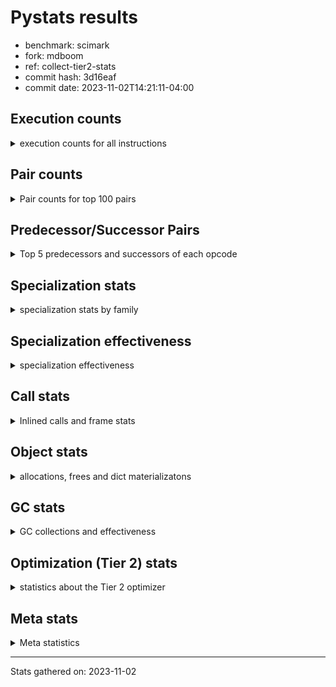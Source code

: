 
# Pystats results

- benchmark: scimark
- fork: mdboom
- ref: collect-tier2-stats
- commit hash: 3d16eaf
- commit date: 2023-11-02T14:21:11-04:00

## Execution counts

<details>
<summary> execution counts for all instructions </summary>

|Name | Count | Self | Cumulative | Miss ratio | 
|---|---:|---:|---:|---:|
| LOAD_FAST | 1,387,658,600 | 17.4% | 17.4% |  |
| LOAD_FAST_LOAD_FAST | 727,527,960 | 9.1% | 26.5% |  |
| BINARY_SUBSCR | 616,585,940 | 7.7% | 34.3% |  |
| LOAD_CONST | 426,604,500 | 5.4% | 39.6% |  |
| STORE_FAST | 358,287,080 | 4.5% | 44.1% |  |
| POP_JUMP_IF_FALSE | 357,407,040 | 4.5% | 48.6% |  |
| SWAP | 325,758,720 | 4.1% | 52.7% |  |
| LOAD_ATTR_INSTANCE_VALUE | 325,183,440 | 4.1% | 56.8% |  |
| COPY | 309,375,040 | 3.9% | 60.7% |  |
| BINARY_OP_MULTIPLY_FLOAT | 278,899,880 | 3.5% | 64.2% |  |
| BINARY_OP_ADD_INT | 257,596,860 | 3.2% | 67.4% |  |
| STORE_SUBSCR | 253,953,080 | 3.2% | 70.6% |  |
| COMPARE_OP_INT | 243,028,500 | 3.0% | 73.6% |  |
| BINARY_OP_ADD_FLOAT | 217,508,860 | 2.7% | 76.4% |  |
| ENTER_EXECUTOR | 183,109,580 | 2.3% | 78.7% |  |
| RESUME_CHECK | 182,276,120 | 2.3% | 80.9% |  |
| RETURN_VALUE | 181,123,540 | 2.3% | 83.2% |  |
| LOAD_GLOBAL_BUILTIN | 178,317,400 | 2.2% | 85.5% |  |
| BINARY_OP_SUBTRACT_FLOAT | 165,827,860 | 2.1% | 87.5% |  |
| BINARY_SUBSCR_GETITEM | 118,050,820 | 1.5% | 89.0% |  |
| TO_BOOL_BOOL | 97,414,060 | 1.2% | 90.2% |  |
| JUMP_FORWARD | 94,194,080 | 1.2% | 91.4% |  |
| CALL_ISINSTANCE | 80,450,280 | 1.0% | 92.4% |  |
| BINARY_SUBSCR_LIST_INT | 80,435,080 | 1.0% | 93.4% |  |
| STORE_FAST_STORE_FAST | 55,708,400 | 0.7% | 94.1% |  |
| CALL_PY_EXACT_ARGS | 54,925,660 | 0.7% | 94.8% |  |
| LOAD_ATTR_METHOD_WITH_VALUES | 54,900,620 | 0.7% | 95.5% |  |
| UNPACK_SEQUENCE_TWO_TUPLE | 46,907,120 | 0.6% | 96.1% |  |
| BINARY_OP_MULTIPLY_INT | 46,727,020 | 0.6% | 96.7% |  |
| BINARY_OP_SUBTRACT_INT | 43,729,340 | 0.5% | 97.2% |  |
| BINARY_OP | 41,569,180 | 0.5% | 97.8% |  |
| BUILD_TUPLE | 39,217,740 | 0.5% | 98.3% |  |
| STORE_ATTR_INSTANCE_VALUE | 33,929,600 | 0.4% | 98.7% |  |
| LOAD_ATTR_NONDESCRIPTOR_WITH_VALUES | 25,462,220 | 0.3% | 99.0% | 0.0% |
| CALL_BUILTIN_CLASS | 18,686,740 | 0.2% | 99.2% |  |
| COMPARE_OP | 16,977,860 | 0.2% | 99.5% |  |
| RETURN_CONST | 8,523,520 | 0.1% | 99.6% |  |
| INTERPRETER_EXIT | 8,499,020 | 0.1% | 99.7% |  |
| POP_JUMP_IF_TRUE | 8,404,000 | 0.1% | 99.8% |  |
| COMPARE_OP_FLOAT | 8,395,960 | 0.1% | 99.9% |  |
| FOR_ITER_RANGE | 1,648,620 | 0.0% | 99.9% |  |
| GET_ITER | 1,639,720 | 0.0% | 99.9% |  |
| BINARY_SUBSCR_TUPLE_INT | 1,599,960 | 0.0% | 99.9% |  |
| POP_TOP | 825,120 | 0.0% | 99.9% |  |
| JUMP_BACKWARD | 819,280 | 0.0% | 100.0% |  |
| FOR_ITER_GEN | 800,060 | 0.0% | 100.0% |  |
| YIELD_VALUE | 800,000 | 0.0% | 100.0% |  |
| CALL_BUILTIN_O | 564,100 | 0.0% | 100.0% |  |
| LOAD_GLOBAL_MODULE | 267,360 | 0.0% | 100.0% |  |
| LOAD_ATTR_MODULE | 240,840 | 0.0% | 100.0% |  |
| LIST_APPEND | 179,840 | 0.0% | 100.0% |  |
| PUSH_NULL | 162,080 | 0.0% | 100.0% |  |
| EXTENDED_ARG | 80,000 | 0.0% | 100.0% |  |
| CALL | 22,620 | 0.0% | 100.0% |  |
| STORE_SUBSCR_LIST_INT | 15,180 | 0.0% | 100.0% |  |
| FOR_ITER | 9,500 | 0.0% | 100.0% |  |
| STORE_SLICE | 8,080 | 0.0% | 100.0% |  |
| LOAD_GLOBAL | 3,960 | 0.0% | 100.0% |  |
| LOAD_ATTR | 3,920 | 0.0% | 100.0% |  |
| BUILD_LIST | 1,920 | 0.0% | 100.0% |  |
| STORE_ATTR | 1,440 | 0.0% | 100.0% |  |
| LOAD_DEREF | 1,200 | 0.0% | 100.0% |  |
| RESUME | 840 | 0.0% | 100.0% |  |
| CALL_FUNCTION_EX | 800 | 0.0% | 100.0% |  |
| NOP | 400 | 0.0% | 100.0% |  |
| CALL_INTRINSIC_1 | 400 | 0.0% | 100.0% |  |
| COPY_FREE_VARS | 400 | 0.0% | 100.0% |  |
| LIST_EXTEND | 400 | 0.0% | 100.0% |  |
| STORE_FAST_LOAD_FAST | 400 | 0.0% | 100.0% |  |
| POP_JUMP_IF_NONE | 240 | 0.0% | 100.0% |  |
| LOAD_FAST_AND_CLEAR | 240 | 0.0% | 100.0% |  |
| TO_BOOL | 200 | 0.0% | 100.0% |  |
| EXIT_INIT_CHECK | 180 | 0.0% | 100.0% |  |
| CALL_ALLOC_AND_ENTER_INIT | 180 | 0.0% | 100.0% |  |
| UNPACK_SEQUENCE | 160 | 0.0% | 100.0% |  |
| BINARY_SLICE | 80 | 0.0% | 100.0% |  |
| END_FOR | 80 | 0.0% | 100.0% |  |
| RETURN_GENERATOR | 80 | 0.0% | 100.0% |  |


</details>

## Pair counts

<details>
<summary> Pair counts for top 100 pairs </summary>

|Pair | Count | Self | Cumulative | 
|---|---:|---:|---:|
| LOAD_FAST LOAD_ATTR_INSTANCE_VALUE | 253,621,600 | 3.2% | 3.2% |
| COMPARE_OP_INT POP_JUMP_IF_FALSE | 243,012,540 | 3.0% | 6.2% |
| POP_JUMP_IF_FALSE LOAD_FAST | 220,745,380 | 2.8% | 9.0% |
| LOAD_CONST BINARY_OP_ADD_INT | 202,854,960 | 2.5% | 11.5% |
| LOAD_FAST_LOAD_FAST LOAD_CONST | 192,498,800 | 2.4% | 14.0% |
| BINARY_SUBSCR LOAD_FAST | 172,428,180 | 2.2% | 16.1% |
| STORE_FAST LOAD_FAST_LOAD_FAST | 165,710,460 | 2.1% | 18.2% |
| LOAD_ATTR_INSTANCE_VALUE LOAD_FAST | 161,119,460 | 2.0% | 20.2% |
| LOAD_FAST_LOAD_FAST BINARY_SUBSCR | 148,127,420 | 1.9% | 22.1% |
| BINARY_SUBSCR LOAD_FAST_LOAD_FAST | 142,715,880 | 1.8% | 23.9% |
| LOAD_FAST BINARY_OP_MULTIPLY_FLOAT | 139,996,120 | 1.8% | 25.6% |
| STORE_SUBSCR LOAD_FAST_LOAD_FAST | 138,775,200 | 1.7% | 27.4% |
| LOAD_FAST LOAD_FAST | 131,249,160 | 1.6% | 29.0% |
| LOAD_FAST LOAD_CONST | 123,408,380 | 1.5% | 30.6% |
| BINARY_SUBSCR_GETITEM RESUME_CHECK | 118,050,820 | 1.5% | 32.1% |
| SWAP STORE_SUBSCR | 116,776,000 | 1.5% | 33.5% |
| SWAP SWAP | 116,776,000 | 1.5% | 35.0% |
| ENTER_EXECUTOR BINARY_SUBSCR | 113,204,340 | 1.4% | 36.4% |
| BINARY_OP_MULTIPLY_FLOAT BINARY_OP_ADD_FLOAT | 112,531,260 | 1.4% | 37.8% |
| STORE_FAST LOAD_FAST | 111,264,900 | 1.4% | 39.2% |
| COPY BINARY_SUBSCR | 108,588,320 | 1.4% | 40.6% |
| COPY COPY | 108,588,320 | 1.4% | 41.9% |
| LOAD_CONST LOAD_FAST | 100,591,080 | 1.3% | 43.2% |
| LOAD_GLOBAL_BUILTIN LOAD_FAST | 97,623,860 | 1.2% | 44.4% |
| TO_BOOL_BOOL POP_JUMP_IF_FALSE | 97,414,060 | 1.2% | 45.6% |
| BINARY_OP_ADD_FLOAT STORE_FAST | 96,775,960 | 1.2% | 46.9% |
| LOAD_FAST SWAP | 92,198,400 | 1.2% | 48.0% |
| POP_JUMP_IF_FALSE JUMP_FORWARD | 92,198,400 | 1.2% | 49.2% |
| SWAP COPY | 92,198,400 | 1.2% | 50.3% |
| LOAD_ATTR_INSTANCE_VALUE COMPARE_OP_INT | 92,198,320 | 1.2% | 51.5% |
| COPY COMPARE_OP_INT | 92,198,320 | 1.2% | 52.6% |
| BINARY_OP_ADD_INT BINARY_SUBSCR | 91,135,860 | 1.1% | 53.8% |
| BINARY_SUBSCR BINARY_OP_MULTIPLY_FLOAT | 90,267,920 | 1.1% | 54.9% |
| BINARY_SUBSCR STORE_FAST | 89,936,000 | 1.1% | 56.1% |
| BINARY_OP_SUBTRACT_FLOAT LOAD_FAST_LOAD_FAST | 89,675,340 | 1.1% | 57.2% |
| LOAD_FAST BINARY_OP_SUBTRACT_FLOAT | 89,603,200 | 1.1% | 58.3% |
| STORE_SUBSCR ENTER_EXECUTOR | 88,779,540 | 1.1% | 59.4% |
| BINARY_OP_ADD_FLOAT SWAP | 81,919,920 | 1.0% | 60.4% |
| LOAD_FAST BINARY_OP_ADD_FLOAT | 81,919,840 | 1.0% | 61.5% |
| RESUME_CHECK LOAD_GLOBAL_BUILTIN | 80,450,480 | 1.0% | 62.5% |
| LOAD_FAST LOAD_GLOBAL_BUILTIN | 80,450,240 | 1.0% | 63.5% |
| LOAD_GLOBAL_BUILTIN CALL_ISINSTANCE | 80,450,240 | 1.0% | 64.5% |
| CALL_ISINSTANCE TO_BOOL_BOOL | 80,450,240 | 1.0% | 65.5% |
| BINARY_SUBSCR_LIST_INT RETURN_VALUE | 79,635,100 | 1.0% | 66.5% |
| LOAD_FAST BINARY_SUBSCR_LIST_INT | 79,635,080 | 1.0% | 67.5% |
| RETURN_VALUE LOAD_FAST | 79,619,760 | 1.0% | 68.5% |
| STORE_FAST ENTER_EXECUTOR | 78,504,080 | 1.0% | 69.5% |
| LOAD_FAST_LOAD_FAST LOAD_ATTR_INSTANCE_VALUE | 71,561,160 | 0.9% | 70.4% |
| BINARY_OP_MULTIPLY_FLOAT LOAD_FAST | 65,631,940 | 0.8% | 71.2% |
| BINARY_SUBSCR BINARY_SUBSCR | 64,157,600 | 0.8% | 72.0% |
| BINARY_OP_MULTIPLY_FLOAT BINARY_OP_SUBTRACT_FLOAT | 59,260,580 | 0.7% | 72.8% |
| CALL_PY_EXACT_ARGS RESUME_CHECK | 54,925,600 | 0.7% | 73.5% |
| RESUME_CHECK LOAD_FAST | 54,916,920 | 0.7% | 74.1% |
| LOAD_FAST LOAD_ATTR_METHOD_WITH_VALUES | 54,899,960 | 0.7% | 74.8% |
| LOAD_FAST BINARY_SUBSCR | 52,955,960 | 0.7% | 75.5% |
| LOAD_FAST_LOAD_FAST BINARY_SUBSCR_GETITEM | 52,592,480 | 0.7% | 76.2% |
| BINARY_OP_SUBTRACT_FLOAT STORE_FAST | 49,884,240 | 0.6% | 76.8% |
| BINARY_OP_ADD_INT STORE_SUBSCR | 49,056,200 | 0.6% | 77.4% |
| JUMP_FORWARD LOAD_FAST_LOAD_FAST | 48,094,880 | 0.6% | 78.0% |
| UNPACK_SEQUENCE_TWO_TUPLE STORE_FAST_STORE_FAST | 46,907,120 | 0.6% | 78.6% |
| LOAD_FAST BINARY_OP_ADD_INT | 46,397,060 | 0.6% | 79.2% |
| LOAD_FAST_LOAD_FAST CALL_PY_EXACT_ARGS | 46,111,440 | 0.6% | 79.8% |
| RESUME_CHECK LOAD_CONST | 46,107,220 | 0.6% | 80.3% |
| JUMP_FORWARD LOAD_CONST | 46,099,200 | 0.6% | 80.9% |
| BINARY_OP_ADD_INT RETURN_VALUE | 46,099,180 | 0.6% | 81.5% |
| BINARY_OP_MULTIPLY_INT LOAD_FAST | 46,099,180 | 0.6% | 82.1% |
| LOAD_ATTR_INSTANCE_VALUE BINARY_OP_MULTIPLY_INT | 46,099,160 | 0.6% | 82.6% |
| LOAD_ATTR_METHOD_WITH_VALUES LOAD_FAST_LOAD_FAST | 46,099,160 | 0.6% | 83.2% |
| LOAD_FAST UNPACK_SEQUENCE_TWO_TUPLE | 46,099,120 | 0.6% | 83.8% |
| LOAD_FAST_LOAD_FAST STORE_SUBSCR | 44,943,200 | 0.6% | 84.4% |
| BINARY_OP STORE_FAST | 41,339,760 | 0.5% | 84.9% |
| LOAD_FAST_LOAD_FAST COPY | 40,964,320 | 0.5% | 85.4% |
| BINARY_OP_ADD_INT COPY | 40,959,960 | 0.5% | 85.9% |
| LOAD_CONST BINARY_OP_SUBTRACT_INT | 39,640,780 | 0.5% | 86.4% |
| STORE_FAST_STORE_FAST LOAD_FAST | 39,216,000 | 0.5% | 86.9% |
| BINARY_SUBSCR RETURN_VALUE | 38,416,020 | 0.5% | 87.4% |
| RETURN_VALUE BINARY_SUBSCR | 38,416,000 | 0.5% | 87.9% |
| POP_JUMP_IF_FALSE LOAD_FAST_LOAD_FAST | 38,251,120 | 0.5% | 88.3% |
| BINARY_OP_SUBTRACT_INT STORE_FAST | 36,028,160 | 0.5% | 88.8% |
| ENTER_EXECUTOR BINARY_SUBSCR_GETITEM | 34,724,420 | 0.4% | 89.2% |
| LOAD_CONST COMPARE_OP_INT | 34,023,440 | 0.4% | 89.7% |
| LOAD_FAST_LOAD_FAST STORE_ATTR_INSTANCE_VALUE | 33,927,880 | 0.4% | 90.1% |
| STORE_ATTR_INSTANCE_VALUE LOAD_FAST | 33,927,760 | 0.4% | 90.5% |
| LOAD_FAST_LOAD_FAST LOAD_FAST | 33,299,700 | 0.4% | 90.9% |
| LOAD_FAST BUILD_TUPLE | 31,532,800 | 0.4% | 91.3% |
| BUILD_TUPLE BINARY_SUBSCR_GETITEM | 30,733,620 | 0.4% | 91.7% |
| LOAD_FAST COPY | 26,664,000 | 0.3% | 92.0% |
| BINARY_OP_SUBTRACT_FLOAT SWAP | 26,267,980 | 0.3% | 92.4% |
| LOAD_FAST_LOAD_FAST COMPARE_OP_INT | 24,584,000 | 0.3% | 92.7% |
| BINARY_OP_ADD_FLOAT LOAD_FAST_LOAD_FAST | 23,125,800 | 0.3% | 93.0% |
| RETURN_VALUE BINARY_OP_ADD_FLOAT | 23,049,480 | 0.3% | 93.3% |
| LOAD_FAST STORE_SUBSCR | 22,223,960 | 0.3% | 93.5% |
| LOAD_CONST BINARY_OP | 20,567,240 | 0.3% | 93.8% |
| LOAD_FAST CALL_BUILTIN_CLASS | 17,252,340 | 0.2% | 94.0% |
| STORE_SUBSCR LOAD_FAST | 17,043,840 | 0.2% | 94.2% |
| CALL_BUILTIN_CLASS BINARY_OP_MULTIPLY_FLOAT | 17,043,680 | 0.2% | 94.4% |
| LOAD_CONST COMPARE_OP | 16,972,360 | 0.2% | 94.7% |
| COMPARE_OP POP_JUMP_IF_FALSE | 16,972,340 | 0.2% | 94.9% |
| LOAD_FAST LOAD_ATTR_NONDESCRIPTOR_WITH_VALUES | 16,967,920 | 0.2% | 95.1% |
| BINARY_OP_MULTIPLY_FLOAT RETURN_VALUE | 16,963,840 | 0.2% | 95.3% |


</details>

## Predecessor/Successor Pairs

<details>
<summary> Top 5 predecessors and successors of each opcode </summary>

### BINARY_SLICE

<details>
<summary> Successors and predecessors for BINARY_SLICE </summary>

|Predecessors | Count | Percentage | 
|---|---:|---:|
| LOAD_CONST | 80 | 100.0% |

|Successors | Count | Percentage | 
|---|---:|---:|
| LOAD_FAST | 80 | 100.0% |


</details>

### STORE_SLICE

<details>
<summary> Successors and predecessors for STORE_SLICE </summary>

|Predecessors | Count | Percentage | 
|---|---:|---:|
| LOAD_CONST | 8,080 | 100.0% |

|Successors | Count | Percentage | 
|---|---:|---:|
| JUMP_BACKWARD | 8,000 | 99.0% |
| LOAD_FAST | 80 | 1.0% |


</details>

### CACHE

<details>
<summary> Successors and predecessors for CACHE </summary>

|Successors | Count | Percentage | 
|---|---:|---:|
| RESUME_CHECK | 8,498,820 | 100.0% |
| RESUME | 180 | 0.0% |
| POP_TOP | 20 | 0.0% |


</details>

### BINARY_SUBSCR

<details>
<summary> Successors and predecessors for BINARY_SUBSCR </summary>

|Predecessors | Count | Percentage | 
|---|---:|---:|
| LOAD_FAST_LOAD_FAST | 148,127,420 | 24.0% |
| ENTER_EXECUTOR | 113,204,340 | 18.4% |
| COPY | 108,588,320 | 17.6% |
| BINARY_OP_ADD_INT | 91,135,860 | 14.8% |
| BINARY_SUBSCR | 64,157,600 | 10.4% |

|Successors | Count | Percentage | 
|---|---:|---:|
| LOAD_FAST | 172,428,180 | 28.0% |
| LOAD_FAST_LOAD_FAST | 142,715,880 | 23.1% |
| BINARY_OP_MULTIPLY_FLOAT | 90,267,920 | 14.6% |
| STORE_FAST | 89,936,000 | 14.6% |
| BINARY_SUBSCR | 64,157,600 | 10.4% |


</details>

### EXIT_INIT_CHECK

<details>
<summary> Successors and predecessors for EXIT_INIT_CHECK </summary>

|Predecessors | Count | Percentage | 
|---|---:|---:|
| RETURN_CONST | 180 | 100.0% |

|Successors | Count | Percentage | 
|---|---:|---:|
| RETURN_VALUE | 180 | 100.0% |


</details>

### GET_ITER

<details>
<summary> Successors and predecessors for GET_ITER </summary>

|Predecessors | Count | Percentage | 
|---|---:|---:|
| CALL_BUILTIN_CLASS | 1,638,640 | 99.9% |
| CALL | 600 | 0.0% |
| LOAD_FAST | 400 | 0.0% |
| RETURN_GENERATOR | 80 | 0.0% |

|Successors | Count | Percentage | 
|---|---:|---:|
| FOR_ITER_RANGE | 1,638,720 | 99.9% |
| FOR_ITER | 700 | 0.0% |
| LOAD_FAST_AND_CLEAR | 240 | 0.0% |
| FOR_ITER_GEN | 60 | 0.0% |


</details>

### INTERPRETER_EXIT

<details>
<summary> Successors and predecessors for INTERPRETER_EXIT </summary>

|Predecessors | Count | Percentage | 
|---|---:|---:|
| RETURN_CONST | 8,498,700 | 100.0% |
| RETURN_VALUE | 300 | 0.0% |
| YIELD_VALUE | 20 | 0.0% |


</details>

### NOP

<details>
<summary> Successors and predecessors for NOP </summary>

|Predecessors | Count | Percentage | 
|---|---:|---:|
| POP_TOP | 400 | 100.0% |

|Successors | Count | Percentage | 
|---|---:|---:|
| LOAD_DEREF | 400 | 100.0% |


</details>

### POP_TOP

<details>
<summary> Successors and predecessors for POP_TOP </summary>

|Predecessors | Count | Percentage | 
|---|---:|---:|
| RESUME_CHECK | 799,980 | 97.0% |
| RETURN_CONST | 24,560 | 3.0% |
| CALL | 400 | 0.0% |
| RETURN_VALUE | 80 | 0.0% |
| FOR_ITER_GEN | 60 | 0.0% |

|Successors | Count | Percentage | 
|---|---:|---:|
| ENTER_EXECUTOR | 803,320 | 97.4% |
| LOAD_CONST | 12,240 | 1.5% |
| RETURN_CONST | 4,080 | 0.5% |
| LOAD_GLOBAL_MODULE | 4,000 | 0.5% |
| JUMP_BACKWARD | 920 | 0.1% |


</details>

### PUSH_NULL

<details>
<summary> Successors and predecessors for PUSH_NULL </summary>

|Predecessors | Count | Percentage | 
|---|---:|---:|
| LOAD_ATTR_MODULE | 160,860 | 99.2% |
| LOAD_DEREF | 800 | 0.5% |
| LOAD_ATTR | 340 | 0.2% |
| LOAD_FAST | 80 | 0.0% |

|Successors | Count | Percentage | 
|---|---:|---:|
| LOAD_FAST | 160,800 | 99.2% |
| CALL | 1,200 | 0.7% |
| LOAD_FAST_LOAD_FAST | 80 | 0.0% |


</details>

### RETURN_VALUE

<details>
<summary> Successors and predecessors for RETURN_VALUE </summary>

|Predecessors | Count | Percentage | 
|---|---:|---:|
| BINARY_SUBSCR_LIST_INT | 79,635,100 | 44.0% |
| BINARY_OP_ADD_INT | 46,099,180 | 25.5% |
| BINARY_SUBSCR | 38,416,020 | 21.2% |
| BINARY_OP_MULTIPLY_FLOAT | 16,963,840 | 9.4% |
| LOAD_FAST | 8,160 | 0.0% |

|Successors | Count | Percentage | 
|---|---:|---:|
| LOAD_FAST | 79,619,760 | 44.0% |
| BINARY_SUBSCR | 38,416,000 | 21.2% |
| BINARY_OP_ADD_FLOAT | 23,049,480 | 12.7% |
| STORE_FAST | 16,008,360 | 8.8% |
| LOAD_FAST_LOAD_FAST | 8,490,760 | 4.7% |


</details>

### STORE_SUBSCR

<details>
<summary> Successors and predecessors for STORE_SUBSCR </summary>

|Predecessors | Count | Percentage | 
|---|---:|---:|
| SWAP | 116,776,000 | 46.0% |
| BINARY_OP_ADD_INT | 49,056,200 | 19.3% |
| LOAD_FAST_LOAD_FAST | 44,943,200 | 17.7% |
| LOAD_FAST | 22,223,960 | 8.8% |
| BUILD_TUPLE | 8,483,200 | 3.3% |

|Successors | Count | Percentage | 
|---|---:|---:|
| LOAD_FAST_LOAD_FAST | 138,775,200 | 54.6% |
| ENTER_EXECUTOR | 88,779,540 | 35.0% |
| LOAD_FAST | 17,043,840 | 6.7% |
| RETURN_CONST | 8,483,220 | 3.3% |
| JUMP_BACKWARD | 803,740 | 0.3% |


</details>

### TO_BOOL

<details>
<summary> Successors and predecessors for TO_BOOL </summary>

|Predecessors | Count | Percentage | 
|---|---:|---:|
| LOAD_ATTR | 60 | 30.0% |
| LOAD_ATTR_INSTANCE_VALUE | 60 | 30.0% |
| CALL | 40 | 20.0% |
| CALL_ISINSTANCE | 40 | 20.0% |

|Successors | Count | Percentage | 
|---|---:|---:|
| POP_JUMP_IF_FALSE | 100 | 50.0% |
| TO_BOOL_BOOL | 100 | 50.0% |


</details>

### BINARY_OP

<details>
<summary> Successors and predecessors for BINARY_OP </summary>

|Predecessors | Count | Percentage | 
|---|---:|---:|
| LOAD_CONST | 20,567,240 | 49.5% |
| ENTER_EXECUTOR | 12,266,640 | 29.5% |
| LOAD_ATTR_NONDESCRIPTOR_WITH_VALUES | 8,490,220 | 20.4% |
| LOAD_FAST_LOAD_FAST | 88,800 | 0.2% |
| BINARY_OP_MULTIPLY_FLOAT | 80,180 | 0.2% |

|Successors | Count | Percentage | 
|---|---:|---:|
| STORE_FAST | 41,339,760 | 99.4% |
| CALL_BUILTIN_O | 79,960 | 0.2% |
| LOAD_GLOBAL_MODULE | 79,960 | 0.2% |
| BINARY_OP | 24,760 | 0.1% |
| LIST_APPEND | 16,000 | 0.0% |


</details>

### BUILD_LIST

<details>
<summary> Successors and predecessors for BUILD_LIST </summary>

|Predecessors | Count | Percentage | 
|---|---:|---:|
| LOAD_CONST | 1,280 | 66.7% |
| LOAD_FAST | 400 | 20.8% |
| SWAP | 240 | 12.5% |

|Successors | Count | Percentage | 
|---|---:|---:|
| CALL | 1,280 | 66.7% |
| LOAD_DEREF | 400 | 20.8% |
| SWAP | 240 | 12.5% |


</details>

### CALL

<details>
<summary> Successors and predecessors for CALL </summary>

|Predecessors | Count | Percentage | 
|---|---:|---:|
| ENTER_EXECUTOR | 15,520 | 68.6% |
| LOAD_FAST | 1,680 | 7.4% |
| BUILD_LIST | 1,280 | 5.7% |
| PUSH_NULL | 1,200 | 5.3% |
| CALL | 900 | 4.0% |

|Successors | Count | Percentage | 
|---|---:|---:|
| LOAD_FAST | 16,900 | 74.7% |
| STORE_FAST | 1,240 | 5.5% |
| CALL | 900 | 4.0% |
| CALL_BUILTIN_CLASS | 740 | 3.3% |
| GET_ITER | 600 | 2.7% |


</details>

### CALL_FUNCTION_EX

<details>
<summary> Successors and predecessors for CALL_FUNCTION_EX </summary>

|Predecessors | Count | Percentage | 
|---|---:|---:|
| CALL_INTRINSIC_1 | 400 | 50.0% |
| LOAD_FAST | 400 | 50.0% |

|Successors | Count | Percentage | 
|---|---:|---:|
| COPY_FREE_VARS | 400 | 50.0% |
| RESUME_CHECK | 300 | 37.5% |
| RESUME | 100 | 12.5% |


</details>

### CALL_INTRINSIC_1

<details>
<summary> Successors and predecessors for CALL_INTRINSIC_1 </summary>

|Predecessors | Count | Percentage | 
|---|---:|---:|
| LIST_EXTEND | 400 | 100.0% |

|Successors | Count | Percentage | 
|---|---:|---:|
| CALL_FUNCTION_EX | 400 | 100.0% |


</details>

### COMPARE_OP

<details>
<summary> Successors and predecessors for COMPARE_OP </summary>

|Predecessors | Count | Percentage | 
|---|---:|---:|
| LOAD_CONST | 16,972,360 | 100.0% |
| COMPARE_OP | 4,860 | 0.0% |
| LOAD_FAST_LOAD_FAST | 360 | 0.0% |
| BINARY_OP | 80 | 0.0% |
| COPY | 80 | 0.0% |

|Successors | Count | Percentage | 
|---|---:|---:|
| POP_JUMP_IF_FALSE | 16,972,340 | 100.0% |
| COMPARE_OP | 4,860 | 0.0% |
| COMPARE_OP_INT | 540 | 0.0% |
| POP_JUMP_IF_TRUE | 60 | 0.0% |
| COMPARE_OP_FLOAT | 40 | 0.0% |


</details>

### COPY_FREE_VARS

<details>
<summary> Successors and predecessors for COPY_FREE_VARS </summary>

|Predecessors | Count | Percentage | 
|---|---:|---:|
| CALL_FUNCTION_EX | 400 | 100.0% |

|Successors | Count | Percentage | 
|---|---:|---:|
| RESUME_CHECK | 300 | 75.0% |
| RESUME | 100 | 25.0% |


</details>

### ENTER_EXECUTOR

<details>
<summary> Successors and predecessors for ENTER_EXECUTOR </summary>

|Predecessors | Count | Percentage | 
|---|---:|---:|
| STORE_SUBSCR | 88,779,540 | 48.5% |
| STORE_FAST | 78,504,080 | 42.9% |
| ENTER_EXECUTOR | 8,673,680 | 4.7% |
| POP_JUMP_IF_FALSE | 4,023,620 | 2.2% |
| POP_JUMP_IF_TRUE | 2,073,880 | 1.1% |

|Successors | Count | Percentage | 
|---|---:|---:|
| BINARY_SUBSCR | 113,204,340 | 61.8% |
| BINARY_SUBSCR_GETITEM | 34,724,420 | 19.0% |
| BINARY_OP | 12,266,640 | 6.7% |
| LOAD_FAST_LOAD_FAST | 9,327,580 | 5.1% |
| ENTER_EXECUTOR | 8,673,680 | 4.7% |


</details>

### FOR_ITER

<details>
<summary> Successors and predecessors for FOR_ITER </summary>

|Predecessors | Count | Percentage | 
|---|---:|---:|
| JUMP_BACKWARD | 8,620 | 90.7% |
| GET_ITER | 700 | 7.4% |
| FOR_ITER | 140 | 1.5% |
| SWAP | 40 | 0.4% |

|Successors | Count | Percentage | 
|---|---:|---:|
| UNPACK_SEQUENCE_TWO_TUPLE | 7,960 | 83.8% |
| FOR_ITER_RANGE | 620 | 6.5% |
| STORE_FAST | 580 | 6.1% |
| FOR_ITER | 140 | 1.5% |
| RETURN_CONST | 80 | 0.8% |


</details>

### JUMP_BACKWARD

<details>
<summary> Successors and predecessors for JUMP_BACKWARD </summary>

|Predecessors | Count | Percentage | 
|---|---:|---:|
| STORE_SUBSCR | 803,740 | 98.1% |
| STORE_SLICE | 8,000 | 1.0% |
| ENTER_EXECUTOR | 2,800 | 0.3% |
| STORE_FAST | 1,360 | 0.2% |
| POP_TOP | 920 | 0.1% |

|Successors | Count | Percentage | 
|---|---:|---:|
| FOR_ITER_GEN | 799,980 | 97.6% |
| FOR_ITER_RANGE | 9,080 | 1.1% |
| FOR_ITER | 8,620 | 1.1% |
| ENTER_EXECUTOR | 640 | 0.1% |
| LOAD_CONST | 320 | 0.0% |


</details>

### JUMP_FORWARD

<details>
<summary> Successors and predecessors for JUMP_FORWARD </summary>

|Predecessors | Count | Percentage | 
|---|---:|---:|
| POP_JUMP_IF_FALSE | 92,198,400 | 97.9% |
| STORE_FAST | 1,995,680 | 2.1% |

|Successors | Count | Percentage | 
|---|---:|---:|
| LOAD_FAST_LOAD_FAST | 48,094,880 | 51.1% |
| LOAD_CONST | 46,099,200 | 48.9% |


</details>

### LIST_EXTEND

<details>
<summary> Successors and predecessors for LIST_EXTEND </summary>

|Predecessors | Count | Percentage | 
|---|---:|---:|
| LOAD_DEREF | 400 | 100.0% |

|Successors | Count | Percentage | 
|---|---:|---:|
| CALL_INTRINSIC_1 | 400 | 100.0% |


</details>

### LOAD_ATTR

<details>
<summary> Successors and predecessors for LOAD_ATTR </summary>

|Predecessors | Count | Percentage | 
|---|---:|---:|
| LOAD_FAST | 2,000 | 51.0% |
| LOAD_FAST_LOAD_FAST | 1,120 | 28.6% |
| LOAD_GLOBAL | 360 | 9.2% |
| LOAD_GLOBAL_MODULE | 360 | 9.2% |
| STORE_FAST_LOAD_FAST | 40 | 1.0% |

|Successors | Count | Percentage | 
|---|---:|---:|
| LOAD_ATTR_INSTANCE_VALUE | 680 | 17.3% |
| LOAD_ATTR_NONDESCRIPTOR_WITH_VALUES | 660 | 16.8% |
| LOAD_FAST | 540 | 13.8% |
| BINARY_OP | 460 | 11.7% |
| LOAD_ATTR_MODULE | 360 | 9.2% |


</details>

### LOAD_CONST

<details>
<summary> Successors and predecessors for LOAD_CONST </summary>

|Predecessors | Count | Percentage | 
|---|---:|---:|
| LOAD_FAST_LOAD_FAST | 192,498,800 | 45.1% |
| LOAD_FAST | 123,408,380 | 28.9% |
| RESUME_CHECK | 46,107,220 | 10.8% |
| JUMP_FORWARD | 46,099,200 | 10.8% |
| BINARY_OP_ADD_FLOAT | 7,999,980 | 1.9% |

|Successors | Count | Percentage | 
|---|---:|---:|
| BINARY_OP_ADD_INT | 202,854,960 | 47.6% |
| LOAD_FAST | 100,591,080 | 23.6% |
| BINARY_OP_SUBTRACT_INT | 39,640,780 | 9.3% |
| COMPARE_OP_INT | 34,023,440 | 8.0% |
| BINARY_OP | 20,567,240 | 4.8% |


</details>

### LOAD_DEREF

<details>
<summary> Successors and predecessors for LOAD_DEREF </summary>

|Predecessors | Count | Percentage | 
|---|---:|---:|
| NOP | 400 | 33.3% |
| BUILD_LIST | 400 | 33.3% |
| RESUME_CHECK | 300 | 25.0% |
| RESUME | 100 | 8.3% |

|Successors | Count | Percentage | 
|---|---:|---:|
| PUSH_NULL | 800 | 66.7% |
| LIST_EXTEND | 400 | 33.3% |


</details>

### LOAD_FAST

<details>
<summary> Successors and predecessors for LOAD_FAST </summary>

|Predecessors | Count | Percentage | 
|---|---:|---:|
| POP_JUMP_IF_FALSE | 220,745,380 | 15.9% |
| BINARY_SUBSCR | 172,428,180 | 12.4% |
| LOAD_ATTR_INSTANCE_VALUE | 161,119,460 | 11.6% |
| LOAD_FAST | 131,249,160 | 9.5% |
| STORE_FAST | 111,264,900 | 8.0% |

|Successors | Count | Percentage | 
|---|---:|---:|
| LOAD_ATTR_INSTANCE_VALUE | 253,621,600 | 18.3% |
| BINARY_OP_MULTIPLY_FLOAT | 139,996,120 | 10.1% |
| LOAD_FAST | 131,249,160 | 9.5% |
| LOAD_CONST | 123,408,380 | 8.9% |
| SWAP | 92,198,400 | 6.6% |


</details>

### LOAD_FAST_LOAD_FAST

<details>
<summary> Successors and predecessors for LOAD_FAST_LOAD_FAST </summary>

|Predecessors | Count | Percentage | 
|---|---:|---:|
| STORE_FAST | 165,710,460 | 22.8% |
| BINARY_SUBSCR | 142,715,880 | 19.6% |
| STORE_SUBSCR | 138,775,200 | 19.1% |
| BINARY_OP_SUBTRACT_FLOAT | 89,675,340 | 12.3% |
| JUMP_FORWARD | 48,094,880 | 6.6% |

|Successors | Count | Percentage | 
|---|---:|---:|
| LOAD_CONST | 192,498,800 | 26.5% |
| BINARY_SUBSCR | 148,127,420 | 20.4% |
| LOAD_ATTR_INSTANCE_VALUE | 71,561,160 | 9.8% |
| BINARY_SUBSCR_GETITEM | 52,592,480 | 7.2% |
| CALL_PY_EXACT_ARGS | 46,111,440 | 6.3% |


</details>

### LOAD_GLOBAL

<details>
<summary> Successors and predecessors for LOAD_GLOBAL </summary>

|Predecessors | Count | Percentage | 
|---|---:|---:|
| STORE_FAST | 1,880 | 47.5% |
| RESUME | 280 | 7.1% |
| RESUME_CHECK | 280 | 7.1% |
| RETURN_VALUE | 200 | 5.1% |
| FOR_ITER_RANGE | 180 | 4.5% |

|Successors | Count | Percentage | 
|---|---:|---:|
| LOAD_GLOBAL_BUILTIN | 1,020 | 25.8% |
| LOAD_GLOBAL_MODULE | 960 | 24.2% |
| LOAD_FAST | 740 | 18.7% |
| LOAD_CONST | 500 | 12.6% |
| LOAD_ATTR | 360 | 9.1% |


</details>

### POP_JUMP_IF_FALSE

<details>
<summary> Successors and predecessors for POP_JUMP_IF_FALSE </summary>

|Predecessors | Count | Percentage | 
|---|---:|---:|
| COMPARE_OP_INT | 243,012,540 | 68.0% |
| TO_BOOL_BOOL | 97,414,060 | 27.3% |
| COMPARE_OP | 16,972,340 | 4.7% |
| EXTENDED_ARG | 8,000 | 0.0% |
| TO_BOOL | 100 | 0.0% |

|Successors | Count | Percentage | 
|---|---:|---:|
| LOAD_FAST | 220,745,380 | 61.8% |
| JUMP_FORWARD | 92,198,400 | 25.8% |
| LOAD_FAST_LOAD_FAST | 38,251,120 | 10.7% |
| ENTER_EXECUTOR | 4,023,620 | 1.1% |
| LOAD_CONST | 2,015,840 | 0.6% |


</details>

### POP_JUMP_IF_NONE

<details>
<summary> Successors and predecessors for POP_JUMP_IF_NONE </summary>

|Predecessors | Count | Percentage | 
|---|---:|---:|
| LOAD_FAST | 240 | 100.0% |

|Successors | Count | Percentage | 
|---|---:|---:|
| RETURN_CONST | 240 | 100.0% |


</details>

### POP_JUMP_IF_TRUE

<details>
<summary> Successors and predecessors for POP_JUMP_IF_TRUE </summary>

|Predecessors | Count | Percentage | 
|---|---:|---:|
| COMPARE_OP_FLOAT | 8,395,960 | 99.9% |
| COMPARE_OP_INT | 7,980 | 0.1% |
| COMPARE_OP | 60 | 0.0% |

|Successors | Count | Percentage | 
|---|---:|---:|
| LOAD_FAST | 6,321,440 | 75.2% |
| ENTER_EXECUTOR | 2,073,880 | 24.7% |
| LOAD_GLOBAL_BUILTIN | 7,880 | 0.1% |
| JUMP_BACKWARD | 760 | 0.0% |
| LOAD_GLOBAL | 40 | 0.0% |


</details>

### RETURN_CONST

<details>
<summary> Successors and predecessors for RETURN_CONST </summary>

|Predecessors | Count | Percentage | 
|---|---:|---:|
| STORE_SUBSCR | 8,483,220 | 99.5% |
| STORE_SUBSCR_LIST_INT | 15,180 | 0.2% |
| ENTER_EXECUTOR | 12,140 | 0.1% |
| POP_JUMP_IF_FALSE | 8,000 | 0.1% |
| POP_TOP | 4,080 | 0.0% |

|Successors | Count | Percentage | 
|---|---:|---:|
| INTERPRETER_EXIT | 8,498,700 | 99.7% |
| POP_TOP | 24,560 | 0.3% |
| EXIT_INIT_CHECK | 180 | 0.0% |
| END_FOR | 80 | 0.0% |


</details>

### STORE_ATTR

<details>
<summary> Successors and predecessors for STORE_ATTR </summary>

|Predecessors | Count | Percentage | 
|---|---:|---:|
| LOAD_FAST | 920 | 63.9% |
| LOAD_FAST_LOAD_FAST | 520 | 36.1% |

|Successors | Count | Percentage | 
|---|---:|---:|
| STORE_ATTR_INSTANCE_VALUE | 720 | 50.0% |
| LOAD_CONST | 240 | 16.7% |
| LOAD_FAST | 160 | 11.1% |
| LOAD_GLOBAL | 160 | 11.1% |
| RETURN_CONST | 120 | 8.3% |


</details>

### STORE_FAST

<details>
<summary> Successors and predecessors for STORE_FAST </summary>

|Predecessors | Count | Percentage | 
|---|---:|---:|
| BINARY_OP_ADD_FLOAT | 96,775,960 | 27.0% |
| BINARY_SUBSCR | 89,936,000 | 25.1% |
| BINARY_OP_SUBTRACT_FLOAT | 49,884,240 | 13.9% |
| BINARY_OP | 41,339,760 | 11.5% |
| BINARY_OP_SUBTRACT_INT | 36,028,160 | 10.1% |

|Successors | Count | Percentage | 
|---|---:|---:|
| LOAD_FAST_LOAD_FAST | 165,710,460 | 46.3% |
| LOAD_FAST | 111,264,900 | 31.1% |
| ENTER_EXECUTOR | 78,504,080 | 21.9% |
| JUMP_FORWARD | 1,995,680 | 0.6% |
| LOAD_CONST | 439,540 | 0.1% |


</details>

### STORE_FAST_STORE_FAST

<details>
<summary> Successors and predecessors for STORE_FAST_STORE_FAST </summary>

|Predecessors | Count | Percentage | 
|---|---:|---:|
| UNPACK_SEQUENCE_TWO_TUPLE | 46,907,120 | 84.2% |
| LOAD_ATTR_INSTANCE_VALUE | 8,801,120 | 15.8% |
| LOAD_ATTR | 80 | 0.0% |
| UNPACK_SEQUENCE | 80 | 0.0% |

|Successors | Count | Percentage | 
|---|---:|---:|
| LOAD_FAST | 39,216,000 | 70.4% |
| STORE_FAST | 8,801,120 | 15.8% |
| LOAD_FAST_LOAD_FAST | 7,691,200 | 13.8% |
| LOAD_GLOBAL | 40 | 0.0% |
| LOAD_GLOBAL_BUILTIN | 40 | 0.0% |


</details>

### UNPACK_SEQUENCE

<details>
<summary> Successors and predecessors for UNPACK_SEQUENCE </summary>

|Predecessors | Count | Percentage | 
|---|---:|---:|
| LOAD_FAST | 80 | 50.0% |
| FOR_ITER | 60 | 37.5% |
| YIELD_VALUE | 20 | 12.5% |

|Successors | Count | Percentage | 
|---|---:|---:|
| STORE_FAST_STORE_FAST | 80 | 50.0% |
| UNPACK_SEQUENCE_TWO_TUPLE | 80 | 50.0% |


</details>

### RESUME

<details>
<summary> Successors and predecessors for RESUME </summary>

|Predecessors | Count | Percentage | 
|---|---:|---:|
| CALL | 420 | 50.0% |
| CACHE | 180 | 21.4% |
| CALL_FUNCTION_EX | 100 | 11.9% |
| COPY_FREE_VARS | 100 | 11.9% |
| POP_TOP | 20 | 2.4% |

|Successors | Count | Percentage | 
|---|---:|---:|
| LOAD_FAST | 280 | 33.3% |
| LOAD_GLOBAL | 280 | 33.3% |
| LOAD_DEREF | 100 | 11.9% |
| LOAD_FAST_LOAD_FAST | 100 | 11.9% |
| LOAD_CONST | 60 | 7.1% |


</details>

### BINARY_OP_ADD_FLOAT

<details>
<summary> Successors and predecessors for BINARY_OP_ADD_FLOAT </summary>

|Predecessors | Count | Percentage | 
|---|---:|---:|
| BINARY_OP_MULTIPLY_FLOAT | 112,531,260 | 51.7% |
| LOAD_FAST | 81,919,840 | 37.7% |
| RETURN_VALUE | 23,049,480 | 10.6% |
| BINARY_OP | 8,280 | 0.0% |

|Successors | Count | Percentage | 
|---|---:|---:|
| STORE_FAST | 96,775,960 | 44.5% |
| SWAP | 81,919,920 | 37.7% |
| LOAD_FAST_LOAD_FAST | 23,125,800 | 10.6% |
| LOAD_CONST | 7,999,980 | 3.7% |
| BINARY_OP_MULTIPLY_FLOAT | 7,683,160 | 3.5% |


</details>

### BINARY_OP_ADD_INT

<details>
<summary> Successors and predecessors for BINARY_OP_ADD_INT </summary>

|Predecessors | Count | Percentage | 
|---|---:|---:|
| LOAD_CONST | 202,854,960 | 78.7% |
| LOAD_FAST | 46,397,060 | 18.0% |
| LOAD_FAST_LOAD_FAST | 8,344,200 | 3.2% |
| BINARY_OP | 640 | 0.0% |

|Successors | Count | Percentage | 
|---|---:|---:|
| BINARY_SUBSCR | 91,135,860 | 35.4% |
| STORE_SUBSCR | 49,056,200 | 19.0% |
| RETURN_VALUE | 46,099,180 | 17.9% |
| COPY | 40,959,960 | 15.9% |
| STORE_FAST | 14,569,280 | 5.7% |


</details>

### BINARY_OP_MULTIPLY_FLOAT

<details>
<summary> Successors and predecessors for BINARY_OP_MULTIPLY_FLOAT </summary>

|Predecessors | Count | Percentage | 
|---|---:|---:|
| LOAD_FAST | 139,996,120 | 50.2% |
| BINARY_SUBSCR | 90,267,920 | 32.4% |
| CALL_BUILTIN_CLASS | 17,043,680 | 6.1% |
| LOAD_FAST_LOAD_FAST | 16,144,360 | 5.8% |
| RETURN_VALUE | 7,683,160 | 2.8% |

|Successors | Count | Percentage | 
|---|---:|---:|
| BINARY_OP_ADD_FLOAT | 112,531,260 | 40.3% |
| LOAD_FAST | 65,631,940 | 23.5% |
| BINARY_OP_SUBTRACT_FLOAT | 59,260,580 | 21.2% |
| RETURN_VALUE | 16,963,840 | 6.1% |
| SWAP | 8,587,960 | 3.1% |


</details>

### BINARY_OP_MULTIPLY_INT

<details>
<summary> Successors and predecessors for BINARY_OP_MULTIPLY_INT </summary>

|Predecessors | Count | Percentage | 
|---|---:|---:|
| LOAD_ATTR_INSTANCE_VALUE | 46,099,160 | 98.7% |
| LOAD_FAST | 232,500 | 0.5% |
| BINARY_OP_ADD_INT | 225,360 | 0.5% |
| LOAD_CONST | 88,240 | 0.2% |
| LOAD_FAST_LOAD_FAST | 81,440 | 0.2% |

|Successors | Count | Percentage | 
|---|---:|---:|
| LOAD_FAST | 46,099,180 | 98.7% |
| STORE_FAST | 395,260 | 0.8% |
| CALL_BUILTIN_CLASS | 152,180 | 0.3% |
| LOAD_FAST_LOAD_FAST | 80,300 | 0.2% |
| BINARY_OP | 60 | 0.0% |


</details>

### BINARY_OP_SUBTRACT_FLOAT

<details>
<summary> Successors and predecessors for BINARY_OP_SUBTRACT_FLOAT </summary>

|Predecessors | Count | Percentage | 
|---|---:|---:|
| LOAD_FAST | 89,603,200 | 54.0% |
| BINARY_OP_MULTIPLY_FLOAT | 59,260,580 | 35.7% |
| BINARY_SUBSCR | 16,963,720 | 10.2% |
| BINARY_OP | 360 | 0.0% |

|Successors | Count | Percentage | 
|---|---:|---:|
| LOAD_FAST_LOAD_FAST | 89,675,340 | 54.1% |
| STORE_FAST | 49,884,240 | 30.1% |
| SWAP | 26,267,980 | 15.8% |
| RETURN_VALUE | 300 | 0.0% |


</details>

### BINARY_OP_SUBTRACT_INT

<details>
<summary> Successors and predecessors for BINARY_OP_SUBTRACT_INT </summary>

|Predecessors | Count | Percentage | 
|---|---:|---:|
| LOAD_CONST | 39,640,780 | 90.7% |
| LOAD_FAST_LOAD_FAST | 4,088,280 | 9.3% |
| BINARY_OP | 280 | 0.0% |

|Successors | Count | Percentage | 
|---|---:|---:|
| STORE_FAST | 36,028,160 | 82.4% |
| LOAD_FAST | 7,683,180 | 17.6% |
| COMPARE_OP_INT | 15,920 | 0.0% |
| BUILD_TUPLE | 1,000 | 0.0% |
| CALL_BUILTIN_CLASS | 1,000 | 0.0% |


</details>

### CALL_ALLOC_AND_ENTER_INIT

<details>
<summary> Successors and predecessors for CALL_ALLOC_AND_ENTER_INIT </summary>

|Predecessors | Count | Percentage | 
|---|---:|---:|
| LOAD_CONST | 120 | 66.7% |
| CALL | 60 | 33.3% |

|Successors | Count | Percentage | 
|---|---:|---:|
| RESUME_CHECK | 180 | 100.0% |


</details>

### CALL_BUILTIN_CLASS

<details>
<summary> Successors and predecessors for CALL_BUILTIN_CLASS </summary>

|Predecessors | Count | Percentage | 
|---|---:|---:|
| LOAD_FAST | 17,252,340 | 92.3% |
| BINARY_SUBSCR | 1,279,960 | 6.8% |
| BINARY_OP_MULTIPLY_INT | 152,180 | 0.8% |
| BINARY_OP_SUBTRACT_INT | 1,000 | 0.0% |
| CALL | 740 | 0.0% |

|Successors | Count | Percentage | 
|---|---:|---:|
| BINARY_OP_MULTIPLY_FLOAT | 17,043,680 | 91.2% |
| GET_ITER | 1,638,640 | 8.8% |
| BINARY_OP | 4,060 | 0.0% |
| STORE_FAST | 300 | 0.0% |
| LOAD_FAST | 60 | 0.0% |


</details>

### CALL_BUILTIN_O

<details>
<summary> Successors and predecessors for CALL_BUILTIN_O </summary>

|Predecessors | Count | Percentage | 
|---|---:|---:|
| BINARY_SUBSCR | 403,920 | 71.6% |
| LOAD_FAST | 80,080 | 14.2% |
| BINARY_OP | 79,960 | 14.2% |
| CALL | 140 | 0.0% |

|Successors | Count | Percentage | 
|---|---:|---:|
| STORE_FAST | 564,100 | 100.0% |


</details>

### CALL_PY_EXACT_ARGS

<details>
<summary> Successors and predecessors for CALL_PY_EXACT_ARGS </summary>

|Predecessors | Count | Percentage | 
|---|---:|---:|
| LOAD_FAST_LOAD_FAST | 46,111,440 | 84.0% |
| LOAD_ATTR_METHOD_WITH_VALUES | 8,801,000 | 16.0% |
| LOAD_FAST | 8,360 | 0.0% |
| LOAD_CONST | 4,320 | 0.0% |
| CALL | 540 | 0.0% |

|Successors | Count | Percentage | 
|---|---:|---:|
| RESUME_CHECK | 54,925,600 | 100.0% |
| RETURN_GENERATOR | 60 | 0.0% |


</details>

### COMPARE_OP_FLOAT

<details>
<summary> Successors and predecessors for COMPARE_OP_FLOAT </summary>

|Predecessors | Count | Percentage | 
|---|---:|---:|
| LOAD_CONST | 7,999,960 | 95.3% |
| LOAD_FAST_LOAD_FAST | 395,960 | 4.7% |
| COMPARE_OP | 40 | 0.0% |

|Successors | Count | Percentage | 
|---|---:|---:|
| POP_JUMP_IF_TRUE | 8,395,960 | 100.0% |


</details>

### COMPARE_OP_INT

<details>
<summary> Successors and predecessors for COMPARE_OP_INT </summary>

|Predecessors | Count | Percentage | 
|---|---:|---:|
| LOAD_ATTR_INSTANCE_VALUE | 92,198,320 | 37.9% |
| COPY | 92,198,320 | 37.9% |
| LOAD_CONST | 34,023,440 | 14.0% |
| LOAD_FAST_LOAD_FAST | 24,584,000 | 10.1% |
| BINARY_OP_SUBTRACT_INT | 15,920 | 0.0% |

|Successors | Count | Percentage | 
|---|---:|---:|
| POP_JUMP_IF_FALSE | 243,012,540 | 100.0% |
| POP_JUMP_IF_TRUE | 7,980 | 0.0% |
| EXTENDED_ARG | 7,980 | 0.0% |


</details>

### FOR_ITER_RANGE

<details>
<summary> Successors and predecessors for FOR_ITER_RANGE </summary>

|Predecessors | Count | Percentage | 
|---|---:|---:|
| GET_ITER | 1,638,720 | 99.4% |
| JUMP_BACKWARD | 9,080 | 0.6% |
| FOR_ITER | 620 | 0.0% |
| SWAP | 200 | 0.0% |

|Successors | Count | Percentage | 
|---|---:|---:|
| STORE_FAST | 1,639,680 | 99.5% |
| LOAD_FAST | 8,040 | 0.5% |
| STORE_FAST_LOAD_FAST | 380 | 0.0% |
| LOAD_GLOBAL | 180 | 0.0% |
| LOAD_GLOBAL_MODULE | 160 | 0.0% |


</details>

### LOAD_ATTR_INSTANCE_VALUE

<details>
<summary> Successors and predecessors for LOAD_ATTR_INSTANCE_VALUE </summary>

|Predecessors | Count | Percentage | 
|---|---:|---:|
| LOAD_FAST | 253,621,600 | 78.0% |
| LOAD_FAST_LOAD_FAST | 71,561,160 | 22.0% |
| LOAD_ATTR | 680 | 0.0% |

|Successors | Count | Percentage | 
|---|---:|---:|
| LOAD_FAST | 161,119,460 | 49.5% |
| COMPARE_OP_INT | 92,198,320 | 28.4% |
| BINARY_OP_MULTIPLY_INT | 46,099,160 | 14.2% |
| TO_BOOL_BOOL | 16,963,720 | 5.2% |
| STORE_FAST_STORE_FAST | 8,801,120 | 2.7% |


</details>

### LOAD_ATTR_METHOD_WITH_VALUES

<details>
<summary> Successors and predecessors for LOAD_ATTR_METHOD_WITH_VALUES </summary>

|Predecessors | Count | Percentage | 
|---|---:|---:|
| LOAD_FAST | 54,899,960 | 100.0% |
| STORE_FAST_LOAD_FAST | 360 | 0.0% |
| LOAD_ATTR | 260 | 0.0% |
| RETURN_VALUE | 40 | 0.0% |

|Successors | Count | Percentage | 
|---|---:|---:|
| LOAD_FAST_LOAD_FAST | 46,099,160 | 84.0% |
| CALL_PY_EXACT_ARGS | 8,801,000 | 16.0% |
| LOAD_FAST | 300 | 0.0% |
| CALL | 100 | 0.0% |
| LOAD_GLOBAL_MODULE | 40 | 0.0% |


</details>

### LOAD_ATTR_MODULE

<details>
<summary> Successors and predecessors for LOAD_ATTR_MODULE </summary>

|Predecessors | Count | Percentage | 
|---|---:|---:|
| LOAD_GLOBAL_MODULE | 240,480 | 99.9% |
| LOAD_ATTR | 360 | 0.1% |

|Successors | Count | Percentage | 
|---|---:|---:|
| PUSH_NULL | 160,860 | 66.8% |
| BINARY_OP_MULTIPLY_FLOAT | 79,960 | 33.2% |
| BINARY_OP | 20 | 0.0% |


</details>

### LOAD_ATTR_NONDESCRIPTOR_WITH_VALUES

<details>
<summary> Successors and predecessors for LOAD_ATTR_NONDESCRIPTOR_WITH_VALUES </summary>

|Predecessors | Count | Percentage | 
|---|---:|---:|
| LOAD_FAST | 16,967,920 | 66.6% |
| LOAD_FAST_LOAD_FAST | 8,490,760 | 33.3% |
| ENTER_EXECUTOR | 2,880 | 0.0% |
| LOAD_ATTR | 660 | 0.0% |

|Successors | Count | Percentage | 
|---|---:|---:|
| LOAD_GLOBAL_BUILTIN | 16,963,720 | 66.6% |
| BINARY_OP | 8,490,220 | 33.3% |
| LOAD_CONST | 4,020 | 0.0% |
| LOAD_FAST | 4,020 | 0.0% |
| CALL | 180 | 0.0% |


</details>

### LOAD_GLOBAL_BUILTIN

<details>
<summary> Successors and predecessors for LOAD_GLOBAL_BUILTIN </summary>

|Predecessors | Count | Percentage | 
|---|---:|---:|
| RESUME_CHECK | 80,450,480 | 45.1% |
| LOAD_FAST | 80,450,240 | 45.1% |
| LOAD_ATTR_NONDESCRIPTOR_WITH_VALUES | 16,963,720 | 9.5% |
| STORE_FAST | 203,660 | 0.1% |
| LOAD_CONST | 83,960 | 0.0% |

|Successors | Count | Percentage | 
|---|---:|---:|
| LOAD_FAST | 97,623,860 | 54.7% |
| CALL_ISINSTANCE | 80,450,240 | 45.1% |
| LOAD_CONST | 233,420 | 0.1% |
| LOAD_FAST_LOAD_FAST | 9,840 | 0.0% |
| CALL | 40 | 0.0% |


</details>

### LOAD_GLOBAL_MODULE

<details>
<summary> Successors and predecessors for LOAD_GLOBAL_MODULE </summary>

|Predecessors | Count | Percentage | 
|---|---:|---:|
| STORE_FAST | 165,440 | 61.9% |
| BINARY_OP | 79,960 | 29.9% |
| POP_JUMP_IF_FALSE | 15,920 | 6.0% |
| POP_TOP | 4,000 | 1.5% |
| LOAD_GLOBAL | 960 | 0.4% |

|Successors | Count | Percentage | 
|---|---:|---:|
| LOAD_ATTR_MODULE | 240,480 | 89.9% |
| LOAD_FAST_LOAD_FAST | 17,000 | 6.4% |
| LOAD_FAST | 8,100 | 3.0% |
| LOAD_CONST | 1,420 | 0.5% |
| LOAD_ATTR | 360 | 0.1% |


</details>

### RESUME_CHECK

<details>
<summary> Successors and predecessors for RESUME_CHECK </summary>

|Predecessors | Count | Percentage | 
|---|---:|---:|
| BINARY_SUBSCR_GETITEM | 118,050,820 | 64.8% |
| CALL_PY_EXACT_ARGS | 54,925,600 | 30.1% |
| CACHE | 8,498,820 | 4.7% |
| FOR_ITER_GEN | 799,980 | 0.4% |
| CALL_FUNCTION_EX | 300 | 0.0% |

|Successors | Count | Percentage | 
|---|---:|---:|
| LOAD_GLOBAL_BUILTIN | 80,450,480 | 44.1% |
| LOAD_FAST | 54,916,920 | 30.1% |
| LOAD_CONST | 46,107,220 | 25.3% |
| POP_TOP | 799,980 | 0.4% |
| LOAD_GLOBAL_MODULE | 560 | 0.0% |


</details>

### STORE_ATTR_INSTANCE_VALUE

<details>
<summary> Successors and predecessors for STORE_ATTR_INSTANCE_VALUE </summary>

|Predecessors | Count | Percentage | 
|---|---:|---:|
| LOAD_FAST_LOAD_FAST | 33,927,880 | 100.0% |
| LOAD_FAST | 1,000 | 0.0% |
| STORE_ATTR | 720 | 0.0% |

|Successors | Count | Percentage | 
|---|---:|---:|
| LOAD_FAST | 33,927,760 | 100.0% |
| LOAD_CONST | 720 | 0.0% |
| RETURN_CONST | 360 | 0.0% |
| LOAD_GLOBAL_BUILTIN | 360 | 0.0% |
| LOAD_FAST_LOAD_FAST | 200 | 0.0% |


</details>

### TO_BOOL_BOOL

<details>
<summary> Successors and predecessors for TO_BOOL_BOOL </summary>

|Predecessors | Count | Percentage | 
|---|---:|---:|
| CALL_ISINSTANCE | 80,450,240 | 82.6% |
| LOAD_ATTR_INSTANCE_VALUE | 16,963,720 | 17.4% |
| TO_BOOL | 100 | 0.0% |

|Successors | Count | Percentage | 
|---|---:|---:|
| POP_JUMP_IF_FALSE | 97,414,060 | 100.0% |


</details>

### BUILD_TUPLE

<details>
<summary> Successors and predecessors for BUILD_TUPLE </summary>

|Predecessors | Count | Percentage | 
|---|---:|---:|
| LOAD_FAST | 31,532,800 | 80.4% |
| BINARY_OP_ADD_INT | 7,683,180 | 19.6% |
| BINARY_OP_SUBTRACT_INT | 1,000 | 0.0% |
| LOAD_FAST_LOAD_FAST | 720 | 0.0% |
| BINARY_OP | 40 | 0.0% |

|Successors | Count | Percentage | 
|---|---:|---:|
| BINARY_SUBSCR_GETITEM | 30,733,620 | 78.4% |
| STORE_SUBSCR | 8,483,200 | 21.6% |
| YIELD_VALUE | 720 | 0.0% |
| BINARY_SUBSCR | 200 | 0.0% |


</details>

### COPY

<details>
<summary> Successors and predecessors for COPY </summary>

|Predecessors | Count | Percentage | 
|---|---:|---:|
| COPY | 108,588,320 | 35.1% |
| SWAP | 92,198,400 | 29.8% |
| LOAD_FAST_LOAD_FAST | 40,964,320 | 13.2% |
| BINARY_OP_ADD_INT | 40,959,960 | 13.2% |
| LOAD_FAST | 26,664,000 | 8.6% |

|Successors | Count | Percentage | 
|---|---:|---:|
| BINARY_SUBSCR | 108,588,320 | 35.1% |
| COPY | 108,588,320 | 35.1% |
| COMPARE_OP_INT | 92,198,320 | 29.8% |
| COMPARE_OP | 80 | 0.0% |


</details>

### SWAP

<details>
<summary> Successors and predecessors for SWAP </summary>

|Predecessors | Count | Percentage | 
|---|---:|---:|
| SWAP | 116,776,000 | 35.8% |
| LOAD_FAST | 92,198,400 | 28.3% |
| BINARY_OP_ADD_FLOAT | 81,919,920 | 25.1% |
| BINARY_OP_SUBTRACT_FLOAT | 26,267,980 | 8.1% |
| BINARY_OP_MULTIPLY_FLOAT | 8,587,960 | 2.6% |

|Successors | Count | Percentage | 
|---|---:|---:|
| STORE_SUBSCR | 116,776,000 | 35.8% |
| SWAP | 116,776,000 | 35.8% |
| COPY | 92,198,400 | 28.3% |
| LOAD_FAST_LOAD_FAST | 7,600 | 0.0% |
| BUILD_LIST | 240 | 0.0% |


</details>

### BINARY_SUBSCR_GETITEM

<details>
<summary> Successors and predecessors for BINARY_SUBSCR_GETITEM </summary>

|Predecessors | Count | Percentage | 
|---|---:|---:|
| LOAD_FAST_LOAD_FAST | 52,592,480 | 44.6% |
| ENTER_EXECUTOR | 34,724,420 | 29.4% |
| BUILD_TUPLE | 30,733,620 | 26.0% |
| BINARY_SUBSCR | 300 | 0.0% |

|Successors | Count | Percentage | 
|---|---:|---:|
| RESUME_CHECK | 118,050,820 | 100.0% |


</details>

### UNPACK_SEQUENCE_TWO_TUPLE

<details>
<summary> Successors and predecessors for UNPACK_SEQUENCE_TWO_TUPLE </summary>

|Predecessors | Count | Percentage | 
|---|---:|---:|
| LOAD_FAST | 46,099,120 | 98.3% |
| YIELD_VALUE | 799,960 | 1.7% |
| FOR_ITER | 7,960 | 0.0% |
| UNPACK_SEQUENCE | 80 | 0.0% |

|Successors | Count | Percentage | 
|---|---:|---:|
| STORE_FAST_STORE_FAST | 46,907,120 | 100.0% |


</details>

### END_FOR

<details>
<summary> Successors and predecessors for END_FOR </summary>

|Predecessors | Count | Percentage | 
|---|---:|---:|
| RETURN_CONST | 80 | 100.0% |

|Successors | Count | Percentage | 
|---|---:|---:|
| LOAD_FAST | 80 | 100.0% |


</details>

### RETURN_GENERATOR

<details>
<summary> Successors and predecessors for RETURN_GENERATOR </summary>

|Predecessors | Count | Percentage | 
|---|---:|---:|
| CALL_PY_EXACT_ARGS | 60 | 75.0% |
| CALL | 20 | 25.0% |

|Successors | Count | Percentage | 
|---|---:|---:|
| GET_ITER | 80 | 100.0% |


</details>

### YIELD_VALUE

<details>
<summary> Successors and predecessors for YIELD_VALUE </summary>

|Predecessors | Count | Percentage | 
|---|---:|---:|
| ENTER_EXECUTOR | 799,280 | 99.9% |
| BUILD_TUPLE | 720 | 0.1% |

|Successors | Count | Percentage | 
|---|---:|---:|
| UNPACK_SEQUENCE_TWO_TUPLE | 799,960 | 100.0% |
| INTERPRETER_EXIT | 20 | 0.0% |
| UNPACK_SEQUENCE | 20 | 0.0% |


</details>

### LIST_APPEND

<details>
<summary> Successors and predecessors for LIST_APPEND </summary>

|Predecessors | Count | Percentage | 
|---|---:|---:|
| RETURN_VALUE | 163,840 | 91.1% |
| BINARY_OP | 16,000 | 8.9% |

|Successors | Count | Percentage | 
|---|---:|---:|
| ENTER_EXECUTOR | 179,160 | 99.6% |
| JUMP_BACKWARD | 680 | 0.4% |


</details>

### LOAD_FAST_AND_CLEAR

<details>
<summary> Successors and predecessors for LOAD_FAST_AND_CLEAR </summary>

|Predecessors | Count | Percentage | 
|---|---:|---:|
| GET_ITER | 240 | 100.0% |

|Successors | Count | Percentage | 
|---|---:|---:|
| SWAP | 240 | 100.0% |


</details>

### BINARY_SUBSCR_LIST_INT

<details>
<summary> Successors and predecessors for BINARY_SUBSCR_LIST_INT </summary>

|Predecessors | Count | Percentage | 
|---|---:|---:|
| LOAD_FAST | 79,635,080 | 99.0% |
| BINARY_SUBSCR_TUPLE_INT | 799,960 | 1.0% |
| BINARY_SUBSCR | 40 | 0.0% |

|Successors | Count | Percentage | 
|---|---:|---:|
| RETURN_VALUE | 79,635,100 | 99.0% |
| LOAD_FAST | 799,980 | 1.0% |


</details>

### BINARY_SUBSCR_TUPLE_INT

<details>
<summary> Successors and predecessors for BINARY_SUBSCR_TUPLE_INT </summary>

|Predecessors | Count | Percentage | 
|---|---:|---:|
| LOAD_CONST | 1,599,920 | 100.0% |
| BINARY_SUBSCR | 40 | 0.0% |

|Successors | Count | Percentage | 
|---|---:|---:|
| STORE_SUBSCR | 799,980 | 50.0% |
| BINARY_SUBSCR_LIST_INT | 799,960 | 50.0% |
| BINARY_SUBSCR | 20 | 0.0% |


</details>

### CALL_ISINSTANCE

<details>
<summary> Successors and predecessors for CALL_ISINSTANCE </summary>

|Predecessors | Count | Percentage | 
|---|---:|---:|
| LOAD_GLOBAL_BUILTIN | 80,450,240 | 100.0% |
| CALL | 40 | 0.0% |

|Successors | Count | Percentage | 
|---|---:|---:|
| TO_BOOL_BOOL | 80,450,240 | 100.0% |
| TO_BOOL | 40 | 0.0% |


</details>

### FOR_ITER_GEN

<details>
<summary> Successors and predecessors for FOR_ITER_GEN </summary>

|Predecessors | Count | Percentage | 
|---|---:|---:|
| JUMP_BACKWARD | 799,980 | 100.0% |
| GET_ITER | 60 | 0.0% |
| FOR_ITER | 20 | 0.0% |

|Successors | Count | Percentage | 
|---|---:|---:|
| RESUME_CHECK | 799,980 | 100.0% |
| POP_TOP | 60 | 0.0% |
| RESUME | 20 | 0.0% |


</details>

### STORE_SUBSCR_LIST_INT

<details>
<summary> Successors and predecessors for STORE_SUBSCR_LIST_INT </summary>

|Predecessors | Count | Percentage | 
|---|---:|---:|
| LOAD_FAST | 15,160 | 99.9% |
| STORE_SUBSCR | 20 | 0.1% |

|Successors | Count | Percentage | 
|---|---:|---:|
| RETURN_CONST | 15,180 | 100.0% |


</details>

### EXTENDED_ARG

<details>
<summary> Successors and predecessors for EXTENDED_ARG </summary>

|Predecessors | Count | Percentage | 
|---|---:|---:|
| POP_JUMP_IF_FALSE | 72,000 | 90.0% |
| COMPARE_OP_INT | 7,980 | 10.0% |
| COMPARE_OP | 20 | 0.0% |

|Successors | Count | Percentage | 
|---|---:|---:|
| ENTER_EXECUTOR | 71,660 | 89.6% |
| POP_JUMP_IF_FALSE | 8,000 | 10.0% |
| JUMP_BACKWARD | 340 | 0.4% |


</details>

### STORE_FAST_LOAD_FAST

<details>
<summary> Successors and predecessors for STORE_FAST_LOAD_FAST </summary>

|Predecessors | Count | Percentage | 
|---|---:|---:|
| FOR_ITER_RANGE | 380 | 95.0% |
| FOR_ITER | 20 | 5.0% |

|Successors | Count | Percentage | 
|---|---:|---:|
| LOAD_ATTR_METHOD_WITH_VALUES | 360 | 90.0% |
| LOAD_ATTR | 40 | 10.0% |


</details>


</details>

## Specialization stats

<details>
<summary> specialization stats by family </summary>

### BINARY_OP

<details>
<summary> specialization stats for BINARY_OP family </summary>

|Kind | Count | Ratio | 
|---|---:|---:|
|     deferred | 41,550,700 | 4.0% |
|          hit | 1,010,289,820 | 96.0% |

| | Count | Ratio | 
|---|---:|---:|
| Success | 2,460 | 13.3% |
| Failure | 16,020 | 86.7% |

|Failure kind | Count | Ratio | 
|---|---:|---:|
| lshift | 4,500 | 28.1% |
| rshift | 4,340 | 27.1% |
| add different types | 2,920 | 18.2% |
| multiply different types | 1,460 | 9.1% |
| true divide other | 840 | 5.2% |
| remainder | 780 | 4.9% |
| true divide float | 540 | 3.4% |
| floor divide | 500 | 3.1% |
| true divide different types | 140 | 0.9% |


</details>

### BINARY_SLICE

<details>
<summary> specialization stats for BINARY_SLICE family </summary>


</details>

### BINARY_SUBSCR

<details>
<summary> specialization stats for BINARY_SUBSCR family </summary>

|Kind | Count | Ratio | 
|---|---:|---:|
|     deferred | 616,427,980 | 75.5% |
|          hit | 200,085,860 | 24.5% |

| | Count | Ratio | 
|---|---:|---:|
| Success | 380 | 0.2% |
| Failure | 157,580 | 99.8% |

|Failure kind | Count | Ratio | 
|---|---:|---:|
| array int | 157,580 | 100.0% |


</details>

### CALL

<details>
<summary> specialization stats for CALL family </summary>

|Kind | Count | Ratio | 
|---|---:|---:|
|     deferred | 20,280 | 0.0% |
|          hit | 154,626,960 | 100.0% |

| | Count | Ratio | 
|---|---:|---:|
| Success | 1,480 | 63.2% |
| Failure | 860 | 36.8% |

|Failure kind | Count | Ratio | 
|---|---:|---:|
| class no vectorcall | 420 | 48.8% |
| cfunc noargs | 300 | 34.9% |
| cfunc varargs keywords | 80 | 9.3% |
| wrong number arguments | 60 | 7.0% |


</details>

### COMPARE_OP

<details>
<summary> specialization stats for COMPARE_OP family </summary>

|Kind | Count | Ratio | 
|---|---:|---:|
|     deferred | 16,972,420 | 6.3% |
|          hit | 251,424,460 | 93.7% |

| | Count | Ratio | 
|---|---:|---:|
| Success | 580 | 10.7% |
| Failure | 4,860 | 89.3% |

|Failure kind | Count | Ratio | 
|---|---:|---:|
| float long | 4,860 | 100.0% |


</details>

### FOR_ITER

<details>
<summary> specialization stats for FOR_ITER family </summary>

|Kind | Count | Ratio | 
|---|---:|---:|
|     deferred | 8,720 | 0.4% |
|          hit | 2,448,680 | 99.6% |

| | Count | Ratio | 
|---|---:|---:|
| Success | 640 | 82.1% |
| Failure | 140 | 17.9% |

|Failure kind | Count | Ratio | 
|---|---:|---:|
| zip | 140 | 100.0% |


</details>

### LOAD_ATTR

<details>
<summary> specialization stats for LOAD_ATTR family </summary>

|Kind | Count | Ratio | 
|---|---:|---:|
|     deferred | 1,960 | 0.0% |
|          hit | 405,774,880 | 100.0% |
|         miss | 12,240 | 0.0% |

| | Count | Ratio | 
|---|---:|---:|
| Success | 1,960 | 100.0% |
| Failure | 0 | 0.0% |


</details>

### LOAD_GLOBAL

<details>
<summary> specialization stats for LOAD_GLOBAL family </summary>

|Kind | Count | Ratio | 
|---|---:|---:|
|     deferred | 1,980 | 0.0% |
|          hit | 178,584,760 | 100.0% |

| | Count | Ratio | 
|---|---:|---:|
| Success | 1,980 | 100.0% |
| Failure | 0 | 0.0% |


</details>

### POP_JUMP_IF_FALSE

<details>
<summary> specialization stats for POP_JUMP_IF_FALSE family </summary>


</details>

### POP_JUMP_IF_NONE

<details>
<summary> specialization stats for POP_JUMP_IF_NONE family </summary>


</details>

### POP_JUMP_IF_TRUE

<details>
<summary> specialization stats for POP_JUMP_IF_TRUE family </summary>


</details>

### STORE_ATTR

<details>
<summary> specialization stats for STORE_ATTR family </summary>

|Kind | Count | Ratio | 
|---|---:|---:|
|     deferred | 720 | 0.0% |
|          hit | 33,929,600 | 100.0% |

| | Count | Ratio | 
|---|---:|---:|
| Success | 720 | 100.0% |
| Failure | 0 | 0.0% |


</details>

### STORE_SLICE

<details>
<summary> specialization stats for STORE_SLICE family </summary>


</details>

### STORE_SUBSCR

<details>
<summary> specialization stats for STORE_SUBSCR family </summary>

|Kind | Count | Ratio | 
|---|---:|---:|
|     deferred | 253,885,620 | 100.0% |
|          hit | 15,180 | 0.0% |

| | Count | Ratio | 
|---|---:|---:|
| Success | 20 | 0.0% |
| Failure | 67,440 | 100.0% |

|Failure kind | Count | Ratio | 
|---|---:|---:|
| array int | 64,720 | 96.0% |
| py simple | 2,720 | 4.0% |


</details>

### TO_BOOL

<details>
<summary> specialization stats for TO_BOOL family </summary>

|Kind | Count | Ratio | 
|---|---:|---:|
|     deferred | 100 | 0.0% |
|          hit | 97,414,060 | 100.0% |

| | Count | Ratio | 
|---|---:|---:|
| Success | 100 | 100.0% |
| Failure | 0 | 0.0% |


</details>

### UNPACK_SEQUENCE

<details>
<summary> specialization stats for UNPACK_SEQUENCE family </summary>

|Kind | Count | Ratio | 
|---|---:|---:|
|     deferred | 80 | 0.0% |
|          hit | 46,907,120 | 100.0% |

| | Count | Ratio | 
|---|---:|---:|
| Success | 80 | 100.0% |
| Failure | 0 | 0.0% |


</details>


</details>

## Specialization effectiveness

<details>
<summary> specialization effectiveness </summary>

|Instructions | Count | Ratio | 
|---|---:|---:|
| Basic | 4,110,101,160 | 51.6% |
| Not specialized | 1,294,947,300 | 16.3% |
| Specialized hits | 2,563,777,500 | 32.2% |
| Specialized misses | 12,240 | 0.0% |

### Deferred by instruction

<details>
<summary> deferred by instruction </summary>

|Name | Count | Ratio | 
|---|---:|---:|
| BINARY_SUBSCR | 616,427,980 | 66.4% |
| STORE_SUBSCR | 253,885,620 | 27.3% |
| BINARY_OP | 41,550,700 | 4.5% |
| COMPARE_OP | 16,972,420 | 1.8% |
| CALL | 20,280 | 0.0% |
| FOR_ITER | 8,720 | 0.0% |
| LOAD_GLOBAL | 1,980 | 0.0% |
| LOAD_ATTR | 1,960 | 0.0% |
| STORE_ATTR | 720 | 0.0% |
| TO_BOOL | 100 | 0.0% |


</details>

### Misses by instruction

<details>
<summary> misses by instruction </summary>

|Name | Count | Ratio | 
|---|---:|---:|
| LOAD_ATTR_NONDESCRIPTOR_WITH_VALUES | 12,240 | 100.0% |
| CACHE | 0 | 0.0% |
| EXIT_INIT_CHECK | 0 | 0.0% |
| GET_ITER | 0 | 0.0% |
| INTERPRETER_EXIT | 0 | 0.0% |
| NOP | 0 | 0.0% |
| POP_TOP | 0 | 0.0% |
| PUSH_NULL | 0 | 0.0% |
| RETURN_VALUE | 0 | 0.0% |
| BUILD_LIST | 0 | 0.0% |


</details>


</details>

## Call stats

<details>
<summary> Inlined calls and frame stats </summary>

| | Count | Ratio | 
|---|---:|---:|
| Calls to PyEval_EvalDefault | 8,499,020 | 4.7% |
| Calls to Python functions inlined | 173,778,020 | 95.3% |
| Calls via PyEval_EvalFrame (total) | 8,499,020 | 4.7% |
| Calls via PyEval_EvalFrame (vector) | 8,499,000 | 4.7% |
| Calls via PyEval_EvalFrame (generator) | 20 | 0.0% |
| Calls via PyEval_EvalFrame (legacy) | 0 | 0.0% |
| Calls via PyEval_EvalFrame (function vectorcall) | 8,499,000 | 4.7% |
| Calls via PyEval_EvalFrame (build class) | 0 | 0.0% |
| Calls via PyEval_EvalFrame (slot) | 8,498,700 | 4.7% |
| Calls via PyEval_EvalFrame (function ex) | 800 | 0.0% |
| Calls via PyEval_EvalFrame (api) | 0 | 0.0% |
| Calls via PyEval_EvalFrame (method) | 0 | 0.0% |
| Frame objects created | 0 | 0.0% |
| Frames pushed | 181,146,760 | 99.4% |


</details>

## Object stats

<details>
<summary> allocations, frees and dict materializatons </summary>

| | Count | Ratio | 
|---|---:|---:|
| Allocations from freelist | 818,723,360 | 57.5% |
| Frees to freelist | 818,725,940 |  |
| Allocations | 606,286,520 | 42.5% |
| Allocations to 512 bytes | 606,269,640 | 42.5% |
| Allocations to 4 kbytes | 16,320 | 0.0% |
| Allocations over 4 kbytes | 560 | 0.0% |
| Frees | 606,286,584 |  |
| New values | 300 |  |
| Interpreter increfs | 3,724,958,780 | 83.8% |
| Interpreter decrefs | 5,166,669,080 | 88.0% |
| Increfs | 722,599,772 | 16.2% |
| Decrefs | 705,861,037 | 12.0% |
| Materialize dict (on request) | 0 | 0.0% |
| Materialize dict (new key) | 0 | 0.0% |
| Materialize dict (too big) | 0 | 0.0% |
| Materialize dict (str subclass) | 0 | 0.0% |
| Dematerialize dict | 0 | 0.0% |
| Method cache hits | 16,110 |  |
| Method cache misses | 1,130 |  |
| Method cache collisions | 1,024 |  |
| Method cache dunder hits | 88,309,760 |  |
| Method cache dunder misses | 280 |  |


</details>

## GC stats

<details>
<summary> GC collections and effectiveness </summary>

|Generation | Collections | Objects collected | Object visits | 
|---:|---:|---:|---:|
| 0 | 20 | 1,980 | 142,880 |
| 1 | 0 | 0 | 0 |
| 2 | 0 | 0 | 0 |


</details>

## Optimization (Tier 2) stats

<details>
<summary> statistics about the Tier 2 optimizer </summary>

| | Count | Ratio | 
|---|---:|---:|
| Optimization attempts | 48,140 |  |
| Traces created | 640 | 1.3% |
| Trace stack overflow | 0 | 0.0% |
| Trace stack underflow | 0 | 0.0% |
| Trace too long | 20 | 0.0% |
| Trace too short | 47,500 | 98.7% |
| Inner loop found | 0 | 0.0% |
| Recursive call | 0 | 0.0% |
| Traces executed | 183,109,580 |  |
| Uops executed | 3,749,747,380 | 20.48 |

### Trace length histogram

<details>
<summary> trace length histogram </summary>

|Range | Count | Ratio | 
|---|---:|---:|
| <= 1 | 0 | 0.0% |
| <= 2 | 0 | 0.0% |
| <= 4 | 0 | 0.0% |
| <= 8 | 0 | 0.0% |
| <= 16 | 120 | 18.8% |
| <= 32 | 280 | 43.8% |
| <= 64 | 200 | 31.2% |
| <= 128 | 40 | 6.2% |


</details>

### Optimized trace length histogram

<details>
<summary> optimized trace length histogram </summary>

|Range | Count | Ratio | 
|---|---:|---:|
| <= 1 | 0 | 0.0% |
| <= 2 | 0 | 0.0% |
| <= 4 | 0 | 0.0% |
| <= 8 | 20 | 3.1% |
| <= 16 | 160 | 25.0% |
| <= 32 | 240 | 37.5% |
| <= 64 | 180 | 28.1% |
| <= 128 | 40 | 6.2% |


</details>

### Trace run length histogram

<details>
<summary> trace run length histogram </summary>

|Range | Count | Ratio | 
|---|---:|---:|
| <= 1 | 0 | 0.0% |
| <= 2 | 0 | 0.0% |
| <= 4 | 0 | 0.0% |
| <= 8 | 10,208,780 | 5.6% |
| <= 16 | 111,918,400 | 61.1% |
| <= 32 | 20,026,980 | 10.9% |
| <= 64 | 32,915,300 | 18.0% |
| <= 128 | 8,032,160 | 4.4% |
| <= 256 | 7,960 | 0.0% |


</details>

### Uop execution stats

<details>
<summary> uop execution stats </summary>


</details>

### Unsupported opcodes

<details>
<summary> unsupported opcodes </summary>

|Opcode | Count | 
|---|---:|
| FOR_ITER_GEN | 47,040 |
| FOR_ITER | 460 |
| BINARY_SUBSCR | 200 |
| BINARY_SUBSCR_GETITEM | 180 |
| BINARY_OP | 140 |
| YIELD_VALUE | 40 |
| STORE_SUBSCR | 20 |
| CALL | 20 |


</details>


</details>

## Meta stats

<details>
<summary> Meta statistics </summary>

| | Count | 
|---|---:|
| Number of data files | 100 |


</details>

---
Stats gathered on: 2023-11-02
